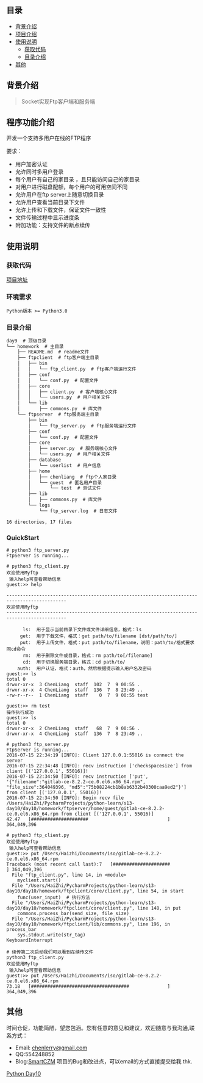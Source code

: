 ## 目录
* [背景介绍](#背景介绍)
* [项目介绍](#程序功能介绍)
* [使用说明](#使用说明)
   * [获取代码](#获取代码)
   * [目录介绍](#目录介绍)
* [其他](#其他)
   

## 背景介绍

> Socket实现Ftp客户端和服务端

## 程序功能介绍

开发一个支持多用户在线的FTP程序

要求：
* 用户加密认证
* 允许同时多用户登录
* 每个用户有自己的家目录 ，且只能访问自己的家目录
* 对用户进行磁盘配额，每个用户的可用空间不同
* 允许用户在ftp server上随意切换目录
* 允许用户查看当前目录下文件
* 允许上传和下载文件，保证文件一致性
* 文件传输过程中显示进度条
* 附加功能：支持文件的断点续传

## 使用说明

### 获取代码

[项目地址](<https://github.com/smartczm/python-learn/tree/master/s13-day10/day10>)

### 环境需求 

`Python版本 >= Python3.0`

### 目录介绍

```txt
day9  # 顶级目录
└── homework  # 主目录
    ├── README.md  # readme文件
    ├── ftpclient  # ftp客户端主目录
    │   ├── bin
    │   │   └── ftp_client.py  # ftp客户端运行文件
    │   ├── conf
    │   │   └── conf.py  # 配置文件
    │   ├── core
    │   │   ├── client.py  # 客户端核心文件
    │   │   └── users.py  # 用户相关文件
    │   └── lib
    │       ├── commons.py  # 库文件
    └── ftpserver  # ftp服务端主目录
        ├── bin
        │   └── ftp_server.py  # ftp服务端运行文件
        ├── conf
        │   └── conf.py  # 配置文件
        ├── core
        │   ├── server.py  # 服务端核心文件
        │   └── users.py  # 用户相关文件
        ├── database
        │   └── userlist  # 用户信息
        ├── home
        │   ├── chenliang  # ftp个人家目录
        │   └── guest  # 匿名用户目录
        │       └── test  # 测试文件
        ├── lib
        │   ├── commons.py  # 库文件
        └── logs
            └── ftp_server.log  # 日志文件

16 directories, 17 files

```

### QuickStart

```shell
# python3 ftp_server.py
FtpServer is running...

# python3 ftp_client.py
欢迎使用Myftp
 输入help可查看帮助信息
guest:>> help

--------------------------------------------------------------------------------------------
欢迎使用Myftp
--------------------------------------------------------------------------------------------

      ls:  用于显示当前目录下文件或文件详细信息，格式：ls
     get:  用于下载文件，格式：get path/to/filename [dst/path/to/]
     put:  用于上传文件，格式：put path/to/filename，说明：path/to/格式要求同cd命令
      rm:  用于删除文件或目录，格式：rm path/to[/filename]
      cd:  用于切换服务端目录，格式：cd path/to/
    auth:  用户认证，格式：auth，然后根据提示输入用户名及密码
guest:>> ls
total 0
drwxr-xr-x  3 ChenLiang  staff  102  7  9 00:55 .
drwxr-xr-x  4 ChenLiang  staff  136  7  8 23:49 ..
-rw-r--r--  1 ChenLiang  staff    0  7  9 00:55 test

guest:>> rm test
操作执行成功
guest:>> ls
total 0
drwxr-xr-x  2 ChenLiang  staff   68  7  9 00:56 .
drwxr-xr-x  4 ChenLiang  staff  136  7  8 23:49 ..

# python3 ftp_server.py
FtpServer is running...
2016-07-15 22:34:19 [INFO]: Client 127.0.0.1:55016 is connect the server
2016-07-15 22:34:48 [INFO]: recv instruction ['checkspacesize'] from client [('127.0.0.1', 55016)]!
2016-07-15 22:34:50 [INFO]: recv instruction ['put', '{"filename":"gitlab-ce-8.2.2-ce.0.el6.x86_64.rpm", "file_size":364049396, "md5":"75b08224cb1b8ab6332b40300caa9ed2"}'] from client [('127.0.0.1', 55016)]!
2016-07-15 22:34:50 [INFO]: Begin recv file  /Users/HaiZhi/PycharmProjects/python-learn/s13-day10/day10/homework/ftpserver/home/guest/gitlab-ce-8.2.2-ce.0.el6.x86_64.rpm from client [('127.0.0.1', 55016)]
42.47   [#####################                             ] 364,049,396

# python3 ftp_client.py
欢迎使用Myftp
 输入help可查看帮助信息
guest:>> put /Users/Haizhi/Documents/iso/gitlab-ce-8.2.2-ce.0.el6.x86_64.rpm
Traceback (most recent call last):7   [#####################                             ] 364,049,396
  File "ftp_client.py", line 14, in <module>
    myclient.start()
  File "/Users/HaiZhi/PycharmProjects/python-learn/s13-day10/day10/homework/ftpclient/core/client.py", line 54, in start
    func(user_input)  # 执行方法
  File "/Users/HaiZhi/PycharmProjects/python-learn/s13-day10/day10/homework/ftpclient/core/client.py", line 148, in put
    commons.process_bar(send_size, file_size)
  File "/Users/HaiZhi/PycharmProjects/python-learn/s13-day10/day10/homework/ftpclient/lib/commons.py", line 196, in process_bar
    sys.stdout.write(str_tag)
KeyboardInterrupt

# 续传第二次启动我们可以看到在续传文件
python3 ftp_client.py
欢迎使用Myftp
 输入help可查看帮助信息
guest:>> put /Users/Haizhi/Documents/iso/gitlab-ce-8.2.2-ce.0.el6.x86_64.rpm
73.18   [####################################              ] 364,049,396
```

## 其他
 
时间仓促，功能简陋，望您包涵。您有任意的意见和建议，欢迎随意与我沟通,联系方式：
* Email: <chenlerry@gmail.com>
* QQ:554248852
* Blog:[SmartCZM](http://www.smartczm.com)
项目的Bug和改进点，可以email的方式直接提交给我 thk.

[Python Day10](<https://www.smartczm.com/python_day10.html>)
